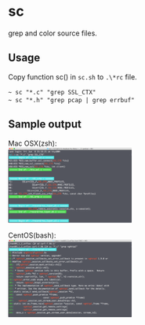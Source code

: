 sc
================
grep and color source files.

Usage
----------------
Copy function sc() in `sc.sh` to `.\*rc` file.
```
~ sc "*.c" "grep SSL_CTX"
~ sc "*.h" "grep pcap | grep errbuf"
```

Sample output
----------------
Mac OSX(zsh):</br>
<img src="o1.png" width = "50%" height = "50%">

CentOS(bash):</br>
<img src="o2.png" width = "50%" height = "50%">
